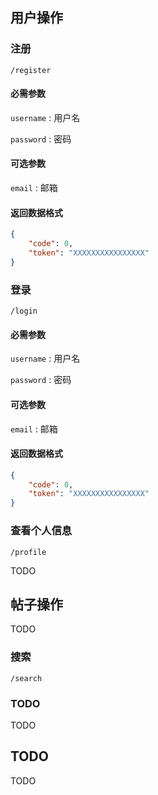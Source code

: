 ## 用户操作
### 注册
`/register`

#### 必需参数
`username` : 用户名

`password` : 密码

#### 可选参数
`email` : 邮箱

#### 返回数据格式
```json
{
    "code": 0,
    "token": "XXXXXXXXXXXXXXXX"
}
```

### 登录
`/login`

#### 必需参数
`username` : 用户名

`password` : 密码

#### 可选参数
`email` : 邮箱

#### 返回数据格式
```json
{
    "code": 0,
    "token": "XXXXXXXXXXXXXXXX"
}
```

### 查看个人信息
`/profile`

TODO

## 帖子操作
TODO

### 搜索
`/search`

### TODO
TODO

## TODO
TODO
